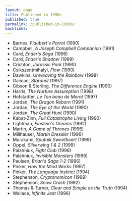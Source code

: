 ```yaml
---
layout: page
title: Published in 1990s
published: true
permalink: /published-in-1990s/
backlinks: 
---
```


* Barnes, _Flaubert's Parrot_ (1990) 
* Campbell, _A Joseph Campbell Companion_ (1991) 
* Card, _Ender's Saga_ (1996) 
* Card, _Ender's Shadow_ (1999) 
* Crichton, _Jurassic Park_ (1990) 
* Csikszentmihalyi, _Flow_ (1990) 
* Dawkins, _Unweaving the Rainbow_ (1998) 
* Gaiman, _Stardust_ (1997) 
* Gibson & Sterling, _The Difference Engine_ (1990) 
* Harris, _The Nurture Assumption_ (1998) 
* Hofstadter, _Le Ton beau de Marot_ (1997) 
* Jordan, _The Dragon Reborn_ (1991) 
* Jordan, _The Eye of the World_ (1990) 
* Jordan, _The Great Hunt_ (1990) 
* Kabat-Zinn, _Full Catastrophe Living_ (1990) 
* Lightman, _Einstein's Dreams_ (1992) 
* Martin, _A Game of Thrones_ (1996) 
* Millhauser, _Martin Dressler_ (1996) 
* Murakami, _Sputnik Sweetheart_ (1999) 
* Oppel, _Silverwing 1 & 2_ (1999) 
* Palahniuk, _Fight Club_ (1996) 
* Palahniuk, _Invisible Monsters_ (1999) 
* Paulsen, _Brian's Saga 1-2_ (1996) 
* Pinker, _How the Mind Works_ (1997) 
* Pinker, _The Language Instinct_ (1994) 
* Stephenson, _Cryptonomicon_ (1999) 
* Stephenson, _Snow Crash_ (1992) 
* Thomas & Turner, _Clear and Simple as the Truth_ (1994) 
* Wallace, _Infinite Jest_ (1996) 
